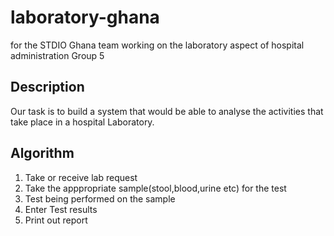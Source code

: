 laboratory-ghana
================

for the STDIO Ghana team working on the laboratory aspect of hospital administration
Group 5

Description
-------------
Our task is to build a system that would be able to analyse the activities that take place in a hospital Laboratory.


Algorithm
----------

1.  Take or receive lab request
2.  Take the apppropriate sample(stool,blood,urine etc) for the test
3.  Test being performed on the sample
4.  Enter Test results  
5.  Print out report

